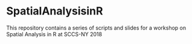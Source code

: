 # SpatialAnalysisinR
This repository contains a series of scripts and slides for a workshop on Spatial Analysis in R at SCCS-NY 2018
